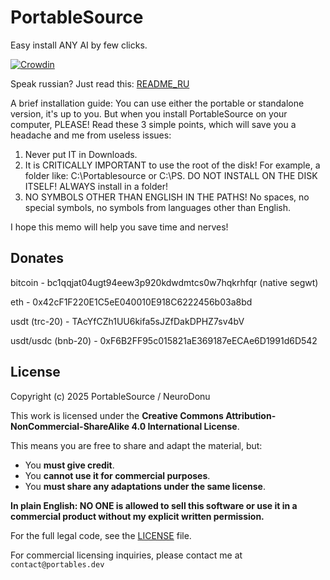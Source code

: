 # PortableSource

Easy install ANY AI by few clicks.

[![Crowdin](https://badges.crowdin.net/portablesource/localized.svg)](https://crowdin.com/project/portablesource)

Speak russian? Just read this: [README_RU](README_RU.md)

A brief installation guide:
You can use either the portable or standalone version, it's up to you. But when you install PortableSource on your computer, PLEASE! Read these 3 simple points, which will save you a headache and me from useless issues:
1. Never put IT in Downloads. 
2. It is CRITICALLY IMPORTANT to use the root of the disk! For example, a folder like:
C:\Portablesource or C:\PS. DO NOT INSTALL ON THE DISK ITSELF! ALWAYS install in a folder!
3. NO SYMBOLS OTHER THAN ENGLISH IN THE PATHS! No spaces, no special symbols, no symbols from languages other than English.

I hope this memo will help you save time and nerves!

## Donates
bitcoin - bc1qqjat04ugt94eew3p920kdwdmtcs0w7hqkrhfqr (native segwt)

eth - 0x42cF1F220E1C5eE040010E918C6222456b03a8bd 

usdt (trc-20) - TAcYfCZh1UU6kifa5sJZfDakDPHZ7sv4bV

usdt/usdc (bnb-20) - 0xF6B2FF95c015821aE369187eECAe6D1991d6D542


## License

Copyright (c) 2025 PortableSource / NeuroDonu

This work is licensed under the **Creative Commons Attribution-NonCommercial-ShareAlike 4.0 International License**.

This means you are free to share and adapt the material, but:
- You **must give credit**.
- You **cannot use it for commercial purposes**.
- You **must share any adaptations under the same license**.

**In plain English: NO ONE is allowed to sell this software or use it in a commercial product without my explicit written permission.**

For the full legal code, see the [LICENSE](LICENSE) file.

For commercial licensing inquiries, please contact me at `contact@portables.dev`
